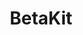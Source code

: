 ---
facebook: https://facebook.com/BetaKit
linkedin: https://linkedin.com/company/betakit
logohandle: betakit
sort: betakit
title: BetaKit
twitter: https://x.com/BetaKit
website: https://betakit.com/
youtube: http://youtube.com/user/Betakit
---